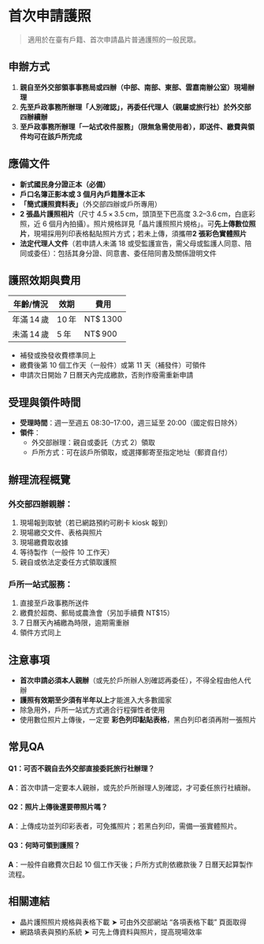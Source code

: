 # 首次申請護照

> 適用於在臺有戶籍、首次申請晶片普通護照的一般民眾。

## 申辦方式

1. **親自至外交部領事事務局或四辦（中部、南部、東部、雲嘉南辦公室）現場辦理**  
2. **先至戶政事務所辦理「人別確認」，再委任代理人（親屬或旅行社）於外交部四辦續辦**  
3. **至戶政事務所辦理「一站式收件服務」（限無急需使用者），即送件、繳費與領件均可在該戶所完成**

## 應備文件

- **新式國民身分證正本（必備）**  
- **戶口名簿正影本或 3 個月內戶籍謄本正本**  
- **「簡式護照資料表」**（外交部四辦或戶所專用）  
- **2 張晶片護照相片**（尺寸 4.5 × 3.5 cm，頭頂至下巴高度 3.2–3.6 cm，白底彩照，近 6 個月內拍攝）。照片規格詳見「晶片護照照片規格」。可**先上傳數位照片**，現場採用列印表格黏貼照片方式；若未上傳，須攜帶**2 張彩色實體照片**
- **法定代理人文件**（若申請人未滿 18 或受監護宣告，需父母或監護人同意、陪同或委任）：包括其身分證、同意書、委任陪同書及關係證明文件

## 護照效期與費用

| 年齡/情況   | 效期  | 費用     |
|------------|-------|----------|
| 年滿 14 歲  | 10 年 | NT$ 1300 |
| 未滿 14 歲  | 5 年  | NT$ 900  |

- 補發或換發收費標準同上
- 繳費後第 10 個工作天（一般件）或第 11 天（補發件）可領件
- 申請次日開始 7 日曆天內完成繳款，否則作廢需重新申請

## 受理與領件時間

- **受理時間**：週一至週五 08:30–17:00，週三延至 20:00（國定假日除外）
- **領件**：  
  - 外交部辦理：親自或委託（方式 2）領取  
  - 戶所方式：可在該戶所領取，或選擇郵寄至指定地址（郵資自付）

## 辦理流程概覽

### 外交部四辦親辦：

1. 現場報到取號（若已網路預約可刷卡 kiosk 報到）
2. 現場繳交文件、表格與照片  
3. 現場繳費取收據  
4. 等待製作（一般件 10 工作天）  
5. 親自或依法定委任方式領取護照

### 戶所一站式服務：

1. 直接至戶政事務所送件  
2. 繳費於超商、郵局或農漁會（另加手續費 NT$15）  
3. 7 日曆天內補繳為時限，逾期需重辦
4. 領件方式同上

## 注意事項

- **首次申請必須本人親辦**（或先於戶所辦人別確認再委任），不得全程由他人代辦
- **護照有效期至少須有半年以上**才能進入大多數國家
- 除急用外，戶所一站式方式適合行程彈性者使用  
- 使用數位照片上傳後，一定要 **彩色列印黏貼表格**，黑白列印者須再附一張照片

## 常見QA

#### Q1：可否不親自去外交部直接委託旅行社辦理？  
**A**：首次申請一定要本人親辦，或先於戶所辦理人別確認，才可委任旅行社續辦。

#### Q2：照片上傳後還要帶照片嗎？  
**A**：上傳成功並列印彩表者，可免攜照片；若黑白列印，需備一張實體照片。

#### Q3：何時可領到護照？  
**A**：一般件自繳費次日起 10 個工作天後；戶所方式則依繳款後 7 日曆天起算製作流程。

## 相關連結

- 晶片護照照片規格與表格下載 ➤ 可由外交部網站 “各項表格下載” 頁面取得  
- 網路填表與預約系統 ➤ 可先上傳資料與照片，提高現場效率
